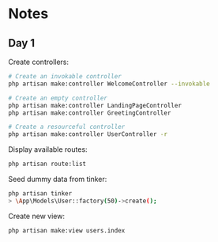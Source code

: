 # Notes

## Day 1

Create controllers:

```bash
# Create an invokable controller
php artisan make:controller WelcomeController --invokable

# Create an empty controller
php artisan make:controller LandingPageController
php artisan make:controller GreetingController

# Create a resourceful controller
php artisan make:controller UserController -r
```

Display available routes:

```bash
php artisan route:list
```

Seed dummy data from tinker:

```bash
php artisan tinker
> \App\Models\User::factory(50)->create();
```

Create new view:

```bash
php artisan make:view users.index
```
